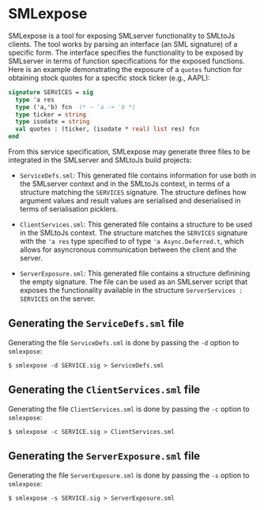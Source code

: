 # SMLexpose

SMLexpose is a tool for exposing SMLserver functionality to SMLtoJs
clients. The tool works by parsing an interface (an SML signature) of
a specific form. The interface specifies the functionality to be
exposed by SMLserver in terms of function specifications for the
exposed functions. Here is an example demonstrating the exposure of a
`quotes` function for obtaining stock quotes for a specific stock
ticker (e.g., AAPL):

````sml
signature SERVICES = sig
  type 'a res
  type ('a,'b) fcn  (* ~ 'a -> 'b *)
  type ticker = string
  type isodate = string
  val quotes : (ticker, (isodate * real) list res) fcn
end
````

From this service specification, SMLexpose may generate three files to
be integrated in the SMLserver and SMLtoJs build projects:

- `ServiceDefs.sml`: This generated file contains information for use
  both in the SMLserver context and in the SMLtoJs context, in terms
  of a structure matching the `SERVICES` signature. The structure
  defines how argument values and result values are serialised and
  deserialised in terms of serialisation picklers.

- `ClientServices.sml`: This generated file contains a structure to be
  used in the SMLtoJs context. The structure matches the `SERVICES`
  signature with the `'a res` type specified to of type `'a
  Async.Deferred.t`, which allows for asyncronous communication
  between the client and the server.

- `ServerExposure.sml`: This generated file contains a structure
  definining the empty signature. The file can be used as an SMLserver
  script that exposes the functionality available in the structure
  `ServerServices : SERVICES` on the server.

## Generating the `ServiceDefs.sml` file

Generating the file `ServiceDefs.sml` is done by passing the `-d` option to `smlexpose`:

````
$ smlexpose -d SERVICE.sig > ServiceDefs.sml
````

## Generating the `ClientServices.sml` file

Generating the file `ClientServices.sml` is done by passing the `-c` option to `smlexpose`:

````
$ smlexpose -c SERVICE.sig > ClientServices.sml
````

## Generating the `ServerExposure.sml` file

Generating the file `ServerExposure.sml` is done by passing the `-s` option to `smlexpose`:

````
$ smlexpose -s SERVICE.sig > ServerExposure.sml
````
